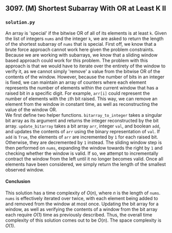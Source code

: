 ## 3097. (M) Shortest Subarray With OR at Least K II

### `solution.py`
An array is 'special' if the bitwise OR of all of its elements is at least `k`. Given the list of integers `nums` and the integer `k`, we are asked to return the length of the shortest subarray of `nums` that is special. First off, we know that a brute force approach cannot work here given the problem constraints. Because we are working with subarrays, we know that a sliding window based approach could work for this problem. The problem with this approach is that we would have to iterate over the entirety of the window to verify it, as we cannot simply 'remove' a value from the bitwise OR of the contents of the window. However, because the number of bits in an integer is fixed, we can maintain an array of counters where each element represents the number of elements within the current window that has a raised bit in a specific digit. For example, `arr[i]` could represent the number of elements with the `i`th bit raised. This way, we can remove an element from the window in constant time, as well as reconstructing the value of the window OR.  
We first define two helper functions. `bitarray_to_integer` takes a singular bit array as its argument and returns the integer reconstructed by the bit array. `update_bitarray` takes a bit array `arr`, integer `val`, and boolean `add`, and updates the contents of `arr` using the binary representation of `val`. If `add` is `True`, the elements of `arr` are incremented by `1` for each raised bit. Otherwise, they are decremented by `1` instead. The sliding window step is then performed on `nums`, expanding the window towards the right by `1` and checking whether the window is valid. If so, we attempt to incrementally contract the window from the left until it no longer becomes valid. Once all elements have been considered, we simply return the length of the smallest observed window.  

#### Conclusion
This solution has a time complexity of $O(n)$, where $n$ is the length of `nums`. `nums` is effectively iterated over twice, with each element being added to and removed from the window at most once. Updating the bit array for a window, as well as verifying the contents of a window from the bit array each require $O(1)$ time as previously described. Thus, the overall time complexity of this solution comes out to be $O(n)$. The space complexity is $O(1)$.  
  

